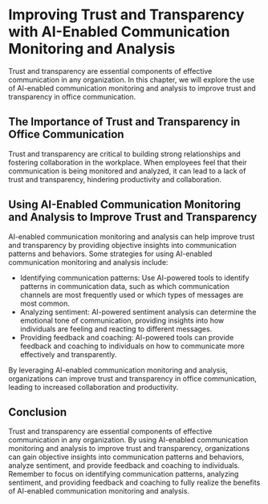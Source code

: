 Improving Trust and Transparency with AI-Enabled Communication Monitoring and Analysis
================================================================================================================================================

Trust and transparency are essential components of effective communication in any organization. In this chapter, we will explore the use of AI-enabled communication monitoring and analysis to improve trust and transparency in office communication.

The Importance of Trust and Transparency in Office Communication
----------------------------------------------------------------

Trust and transparency are critical to building strong relationships and fostering collaboration in the workplace. When employees feel that their communication is being monitored and analyzed, it can lead to a lack of trust and transparency, hindering productivity and collaboration.

Using AI-Enabled Communication Monitoring and Analysis to Improve Trust and Transparency
----------------------------------------------------------------------------------------

AI-enabled communication monitoring and analysis can help improve trust and transparency by providing objective insights into communication patterns and behaviors. Some strategies for using AI-enabled communication monitoring and analysis include:

* Identifying communication patterns: Use AI-powered tools to identify patterns in communication data, such as which communication channels are most frequently used or which types of messages are most common.
* Analyzing sentiment: AI-powered sentiment analysis can determine the emotional tone of communication, providing insights into how individuals are feeling and reacting to different messages.
* Providing feedback and coaching: AI-powered tools can provide feedback and coaching to individuals on how to communicate more effectively and transparently.

By leveraging AI-enabled communication monitoring and analysis, organizations can improve trust and transparency in office communication, leading to increased collaboration and productivity.

Conclusion
----------

Trust and transparency are essential components of effective communication in any organization. By using AI-enabled communication monitoring and analysis to improve trust and transparency, organizations can gain objective insights into communication patterns and behaviors, analyze sentiment, and provide feedback and coaching to individuals. Remember to focus on identifying communication patterns, analyzing sentiment, and providing feedback and coaching to fully realize the benefits of AI-enabled communication monitoring and analysis.
